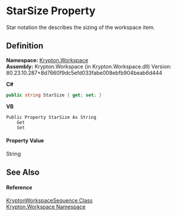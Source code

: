 # StarSize Property


Star notation the describes the sizing of the workspace item.



## Definition
**Namespace:** <a href="0dbf488f-9676-a1e5-a949-1b4bcea03d52.md">Krypton.Workspace</a>  
**Assembly:** Krypton.Workspace (in Krypton.Workspace.dll) Version: 80.23.10.287+8d7660f9dc5efd033fabe008ebfb904beab6d444

**C#**
``` C#
public string StarSize { get; set; }
```
**VB**
``` VB
Public Property StarSize As String
	Get
	Set
```



#### Property Value
String

## See Also


#### Reference
<a href="90e480eb-d307-0af5-d5f9-c0a4dc985388.md">KryptonWorkspaceSequence Class</a>  
<a href="0dbf488f-9676-a1e5-a949-1b4bcea03d52.md">Krypton.Workspace Namespace</a>  
